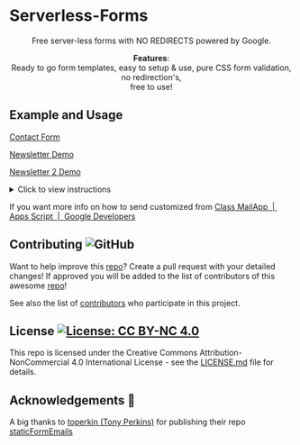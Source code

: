 # Serverless-Forms
<div align="center">
Free server-less forms with NO REDIRECTS powered by Google. <br>

<b>Features</b>:<br>Ready to go form templates, easy to setup & use, pure CSS form validation, no redirection's, <br>
  free to use!
</div>

## Example and Usage

[Contact Form](https://marketingpip.github.io/Serverless-Mail-Form/Contact-Form/)

[Newsletter Demo](https://marketingpip.github.io/Serverless-Mail-Form/Newsletter/)

[Newsletter 2  Demo](https://marketingpip.github.io/Serverless-Mail-Form/Newsletter-2/)

<details>
  <summary> Click to view instructions</summary>
  <br>
  
  <h3> Make a New Form</h3>
  
  <img src="https://github.com/toperkin/staticFormEmails/raw/master/newForm.png"></img>
  
  </details>

If you want more info on how to send customized from 
[Class MailApp  |  Apps Script  |  Google Developers](https://developers.google.com/apps-script/reference/mail/mail-app)




## Contributing ![GitHub](https://img.shields.io/github/contributors/MarketingPipeline/Python-In-The-Browser)

Want to help improve this [repo](https://github.com/MarketingPipeline/Python-In-The-Browser/)? Create a pull request with your detailed changes! If approved you will be added to the list of contributors of this awesome [repo](https://github.com/MarketingPipeline/Python-In-The-Browser/)!

See also the list of
[contributors](https://github.com/MarketingPipeline/Python-In-The-Browser/graphs/contributors) who
participate in this project.

## License <a href="https://github.com/MarketingPipeline/Python-In-The-Browser/blob/main/LICENSE"> <img alt="License: CC BY-NC 4.0" src="https://img.shields.io/badge/License-CC%20BY--NC%204.0-orange.svg"></img></a>


This repo is licensed under the Creative Commons Attribution-NonCommercial 4.0 International License - see the
[LICENSE.md](https://github.com/MarketingPipeline/Python-In-The-Browser/blob/main/LICENSE) file for
details.

## Acknowledgements 💙

A big thanks to [toperkin (Tony Perkins)](https://github.com/toperkin/) for publishing their repo [staticFormEmails](https://github.com/toperkin/staticFormEmails)
